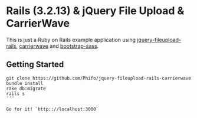 # Rails (3.2.13) & jQuery File Upload & CarrierWave

This is just a Ruby on Rails example application using [jquery-fileupload-rails](https://github.com/tors/jquery-fileupload-rails), [carrierwave](https://github.com/carrierwaveuploader/carrierwave) and [bootstrap-sass](https://github.com/thomas-mcdonald/bootstrap-sass).

## Getting Started

```console
git clone https://github.com/Phifo/jquery-fileupload-rails-carrierwave
bundle install
rake db:migrate
rails s
´´´

Go for it! `http:://localhost:3000`
